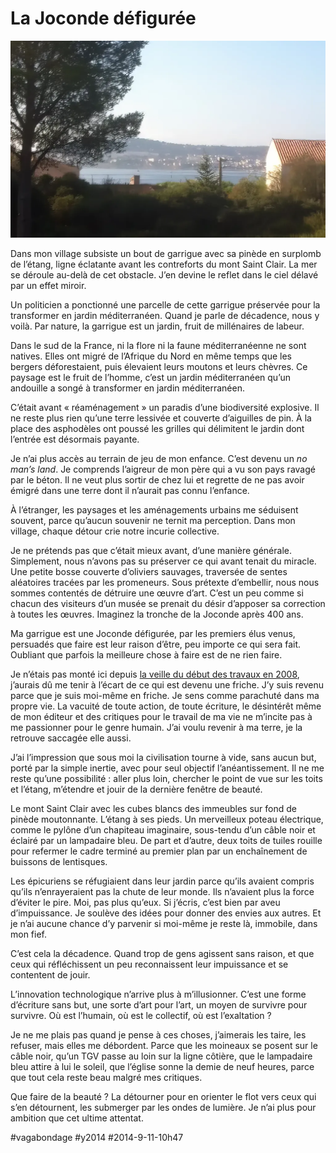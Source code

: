 # La Joconde défigurée

![Photo floue](_i/balaruc-topaz.webp)

Dans mon village subsiste un bout de garrigue avec sa pinède en surplomb de l’étang, ligne éclatante avant les contreforts du mont Saint Clair. La mer se déroule au-delà de cet obstacle. J’en devine le reflet dans le ciel délavé par un effet miroir.

Un politicien a ponctionné une parcelle de cette garrigue préservée pour la transformer en jardin méditerranéen. Quand je parle de décadence, nous y voilà. Par nature, la garrigue est un jardin, fruit de millénaires de labeur.

Dans le sud de la France, ni la flore ni la faune méditerranéenne ne sont natives. Elles ont migré de l’Afrique du Nord en même temps que les bergers déforestaient, puis élevaient leurs moutons et leurs chèvres. Ce paysage est le fruit de l’homme, c’est un jardin méditerranéen qu’un andouille a songé à transformer en jardin méditerranéen.

C’était avant « réaménagement » un paradis d’une biodiversité explosive. Il ne reste plus rien qu’une terre lessivée et couverte d’aiguilles de pin. À la place des asphodèles ont poussé les grilles qui délimitent le jardin dont l’entrée est désormais payante.

Je n’ai plus accès au terrain de jeu de mon enfance. C’est devenu un *no man’s land*. Je comprends l’aigreur de mon père qui a vu son pays ravagé par le béton. Il ne veut plus sortir de chez lui et regrette de ne pas avoir émigré dans une terre dont il n’aurait pas connu l’enfance.

À l’étranger, les paysages et les aménagements urbains me séduisent souvent, parce qu’aucun souvenir ne ternit ma perception. Dans mon village, chaque détour crie notre incurie collective.

Je ne prétends pas que c’était mieux avant, d’une manière générale. Simplement, nous n’avons pas su préserver ce qui avant tenait du miracle. Une petite bosse couverte d’oliviers sauvages, traversée de sentes aléatoires tracées par les promeneurs. Sous prétexte d’embellir, nous nous sommes contentés de détruire une œuvre d’art. C’est un peu comme si chacun des visiteurs d’un musée se prenait du désir d’apposer sa correction à toutes les œuvres. Imaginez la tronche de la Joconde après 400 ans.

Ma garrigue est une Joconde défigurée, par les premiers élus venus, persuadés que faire est leur raison d’être, peu importe ce qui sera fait. Oubliant que parfois la meilleure chose à faire est de ne rien faire.

Je n’étais pas monté ici depuis [la veille du début des travaux en 2008](../../2008/3/eau-et-garrigue.md), j’aurais dû me tenir à l’écart de ce qui est devenu une friche. J’y suis revenu parce que je suis moi-même en friche. Je sens comme parachuté dans ma propre vie. La vacuité de toute action, de toute écriture, le désintérêt même de mon éditeur et des critiques pour le travail de ma vie ne m’incite pas à me passionner pour le genre humain. J’ai voulu revenir à ma terre, je la retrouve saccagée elle aussi.

J’ai l’impression que sous moi la civilisation tourne à vide, sans aucun but, porté par la simple inertie, avec pour seul objectif l’anéantissement. Il ne me reste qu’une possibilité : aller plus loin, chercher le point de vue sur les toits et l’étang, m’étendre et jouir de la dernière fenêtre de beauté.

Le mont Saint Clair avec les cubes blancs des immeubles sur fond de pinède moutonnante. L’étang à ses pieds. Un merveilleux poteau électrique, comme le pylône d’un chapiteau imaginaire, sous-tendu d’un câble noir et éclairé par un lampadaire bleu. De part et d’autre, deux toits de tuiles rouille pour refermer le cadre terminé au premier plan par un enchaînement de buissons de lentisques.

Les épicuriens se réfugiaient dans leur jardin parce qu’ils avaient compris qu’ils n’enrayeraient pas la chute de leur monde. Ils n’avaient plus la force d’éviter le pire. Moi, pas plus qu’eux. Si j’écris, c’est bien par aveu d’impuissance. Je soulève des idées pour donner des envies aux autres. Et je n’ai aucune chance d’y parvenir si moi-même je reste là, immobile, dans mon fief.

C’est cela la décadence. Quand trop de gens agissent sans raison, et que ceux qui réfléchissent un peu reconnaissent leur impuissance et se contentent de jouir.

L’innovation technologique n’arrive plus à m’illusionner. C’est une forme d’écriture sans but, une sorte d’art pour l’art, un moyen de survivre pour survivre. Où est l’humain, où est le collectif, où est l’exaltation ?

Je ne me plais pas quand je pense à ces choses, j’aimerais les taire, les refuser, mais elles me débordent. Parce que les moineaux se posent sur le câble noir, qu’un TGV passe au loin sur la ligne côtière, que le lampadaire bleu attire à lui le soleil, que l’église sonne la demie de neuf heures, parce que tout cela reste beau malgré mes critiques.

Que faire de la beauté ? La détourner pour en orienter le flot vers ceux qui s’en détournent, les submerger par les ondes de lumière. Je n’ai plus pour ambition que cet ultime attentat.

#vagabondage #y2014 #2014-9-11-10h47
